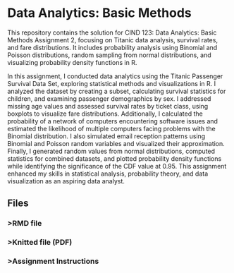 # Data Analytics: Basic Methods
This repository contains the solution for CIND 123: Data Analytics: Basic Methods Assignment 2, focusing on Titanic data analysis, survival rates, and fare distributions. It includes probability analysis using Binomial and Poisson distributions, random sampling from normal distributions, and visualizing probability density functions in R.

In this assignment, I conducted data analytics using the Titanic Passenger Survival Data Set, exploring statistical methods and visualizations in R. I analyzed the dataset by creating a subset, calculating survival statistics for children, and examining passenger demographics by sex. I addressed missing age values and assessed survival rates by ticket class, using boxplots to visualize fare distributions. Additionally, I calculated the probability of a network of computers encountering software issues and estimated the likelihood of multiple computers facing problems with the Binomial distribution. I also simulated email reception patterns using Binomial and Poisson random variables and visualized their approximation. Finally, I generated random values from normal distributions, computed statistics for combined datasets, and plotted probability density functions while identifying the significance of the CDF value at 0.95. This assignment enhanced my skills in statistical analysis, probability theory, and data visualization as an aspiring data analyst.

## Files
### >RMD file
### >Knitted file (PDF)
### >Assignment Instructions
